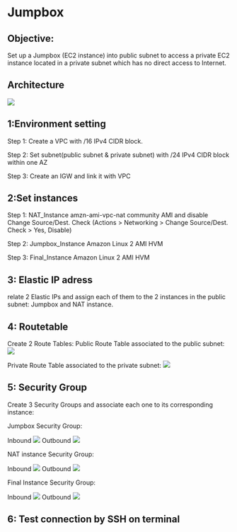 # Jumpbox
## Objective:
Set up a Jumpbox (EC2 instance) into public subnet to access a private EC2 instance located in a private subnet which has no direct access to Internet.

## Architecture
![](https://github.com/Jinn42/Jumpbox/blob/master/Architecture_diagram.png)

## 1:Environment setting
Step 1: Create a VPC with /16 IPv4 CIDR block.

Step 2: Set subnet(public subnet & private subnet) with /24 IPv4 CIDR block within one AZ

Step 3: Create an IGW and link it with VPC

## 2:Set instances
Step 1: NAT_Instance
amzn-ami-vpc-nat community AMI and disable Change Source/Dest. Check (Actions > Networking > Change Source/Dest. Check > Yes, Disable)

Step 2: Jumpbox_Instance
Amazon Linux 2 AMI HVM

Step 3: Final_Instance
Amazon Linux 2 AMI HVM

## 3: Elastic IP adress
relate 2 Elastic IPs and assign each of them to the 2 instances in the public subnet: Jumpbox and NAT instance.

## 4: Routetable
Create 2 Route Tables:
Public Route Table associated to the public subnet:
![](https://github.com/Jinn42/Jumpbox/blob/master/Routetable_publicsub.png)

Private Route Table associated to the private subnet:
![](https://github.com/Jinn42/Jumpbox/blob/master/Routetable_privatesub.png)

## 5: Security Group
Create 3 Security Groups and associate each one to its corresponding instance:

Jumpbox Security Group:

Inbound
![](https://github.com/Jinn42/Jumpbox/blob/master/JB_in.png)
Outbound
![](https://github.com/Jinn42/Jumpbox/blob/master/JB_out.png)

NAT instance Security Group:

Inbound
![](https://github.com/Jinn42/Jumpbox/blob/master/NAT_in.png)
Outbound
![](https://github.com/Jinn42/Jumpbox/blob/master/NAT_out.png)

Final Instance Security Group:

Inbound
![](https://github.com/Jinn42/Jumpbox/blob/master/FI_in.png)
Outbound
![](https://github.com/Jinn42/Jumpbox/blob/master/FI_out.png)

## 6: Test connection by SSH on terminal 


